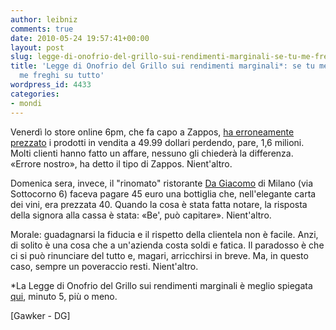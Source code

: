 ```yaml
---
author: leibniz
comments: true
date: 2010-05-24 19:57:41+00:00
layout: post
slug: legge-di-onofrio-del-grillo-sui-rendimenti-marginali-se-tu-me-freghi-qui-me-freghi-su-tutto
title: 'Legge di Onofrio del Grillo sui rendimenti marginali*: se tu me freghi qui,
  me freghi su tutto'
wordpress_id: 4433
categories:
- mondi
---
```


Venerdì lo store online 6pm, che fa capo a Zappos, [ha erroneamente prezzato](http://gawker.com/5545767/) i prodotti in vendita a  49.99 dollari perdendo, pare, 1,6 milioni. Molti clienti hanno fatto un affare, nessuno gli chiederà la differenza. «Errore nostro», ha detto il tipo di Zappos. Nient'altro.

Domenica sera, invece, il "rinomato" ristorante [Da Giacomo](http://www.giacomomilano.com/) di Milano (via Sottocorno 6) faceva pagare 45 euro una bottiglia che, nell'elegante carta dei vini, era prezzata 40. Quando la cosa è stata fatta notare, la risposta della signora  alla cassa è stata: «Be', può capitare». Nient'altro.

Morale: guadagnarsi la fiducia e il rispetto della clientela non è facile. Anzi, di solito è una cosa che a un'azienda costa soldi e fatica. Il paradosso è che ci si può rinunciare del tutto e, magari, arricchirsi in breve. Ma, in questo caso, sempre un poveraccio resti. Nient'altro.

*La Legge di Onofrio del Grillo sui rendimenti marginali è meglio spiegata [qui](http://www.youtube.com/watch?v=ZgKtr1KKHXI), minuto 5, più o meno.

[Gawker - DG]
